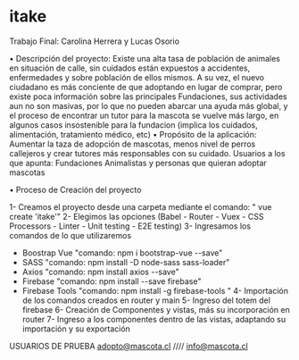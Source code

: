 # itake
Trabajo Final: Carolina Herrera y  Lucas Osorio 
 
•	Descripción del proyecto:
Existe una alta tasa de población de animales en situación de calle, sin cuidados están expuestos a accidentes, enfermedades y sobre población de ellos mismos. A su vez, el nuevo ciudadano es más conciente de que adoptando en lugar de comprar, pero existe poca información sobre las principales Fundaciones, sus actividades aun no son masivas, por lo que no pueden abarcar una ayuda más global, y el proceso de encontrar un tutor para la mascota se vuelve más largo, en algunos casos insostenible para la fundacion (implica los cuidados, alimentación, tratamiento médico, etc) 
•	Propósito de la aplicación:
Aumentar la taza de adopción de mascotas, menos nivel de perros callejeros y crear tutores más responsables con su cuidado.
	Usuarios a los que apunta:
 Fundaciones Animalistas y personas que quieran adoptar mascotas 
 
 • Proceso de Creación del proyecto 
 
1- Creamos el proyecto desde una carpeta mediante el comando: " vue create 'itake'"
2- Elegimos las opciones 
(Babel - Router - Vuex - CSS Processors - Linter - Unit testing - E2E testing)
3- Ingresamos los comandos de lo que utilizaremos 
- Boostrap Vue "comando: npm i bootstrap-vue --save"
- SASS "comando: npm install -D node-sass sass-loader"
- Axios "comando: npm install axios --save"
- Firebase "comando: npm install --save firebase"
- Firebase Tools "comando: npm install -g firebase-tools "
4- Importación de los comandos creados en router y main
5- Ingreso del totem del firebase 
6- Creación de Componentes y vistas, más su incorporación en router 
7- Ingreso a los componentes dentro de las vistas, adaptando su importación y su exportación 

USUARIOS DE PRUEBA
adopto@mascota.cl //// info@mascota.cl 

